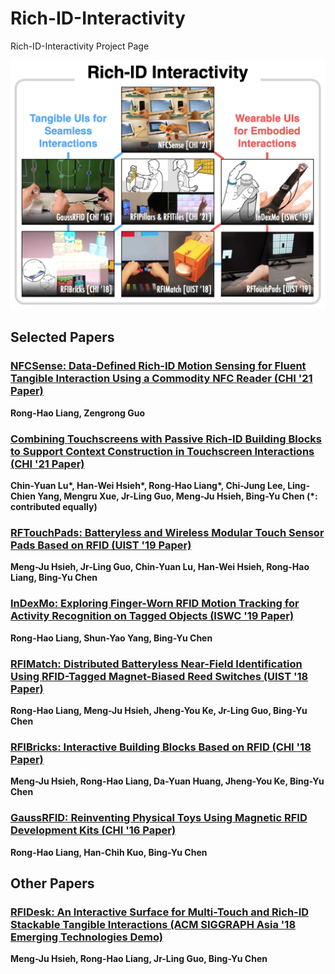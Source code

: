 # Rich-ID-Interactivity
Rich-ID-Interactivity Project Page

![Overview](/figures/overview.png)

## Selected Papers

### [NFCSense: Data-Defined Rich-ID Motion Sensing for Fluent Tangible Interaction Using a Commodity NFC Reader (CHI '21 Paper)](https://ronghaoliang.page/NFCSense/)
__Rong-Hao Liang, Zengrong Guo__

### [Combining Touchscreens with Passive Rich-ID Building Blocks to Support Context Construction in Touchscreen Interactions (CHI '21 Paper)](https://ronghaoliang.page/projects/RFIPillarsTiles/)
__Chin-Yuan Lu*, Han-Wei Hsieh*, Rong-Hao Liang*, Chi-Jung Lee, Ling-Chien Yang, Mengru Xue, Jr-Ling Guo, Meng-Ju Hsieh, Bing-Yu Chen (*: contributed equally)__
<!-- [![Video](https://img.youtube.com/vi/5IQ4UVGz1zk/0.jpg)](https://www.youtube.com/watch?v=5IQ4UVGz1zk) -->

### [RFTouchPads: Batteryless and Wireless Modular Touch Sensor Pads Based on RFID (UIST '19 Paper)](https://ronghaoliang.page/projects/RFIMatch/)
__Meng-Ju Hsieh, Jr-Ling Guo, Chin-Yuan Lu, Han-Wei Hsieh, Rong-Hao Liang, Bing-Yu Chen__
<!-- ___ACM UIST 2019: ACM User Interface Software and Technology Symposium___ -->


### [InDexMo: Exploring Finger-Worn RFID Motion Tracking for Activity Recognition on Tagged Objects (ISWC '19 Paper)](https://ronghaoliang.page/projects/InDexMo/)
__Rong-Hao Liang, Shun-Yao Yang, Bing-Yu Chen__
<!-- 
___ACM ISWC 2019: International Symposium on Wearable Computers___
[![Video](https://img.youtube.com/vi/V89977Kdv3c/0.jpg)](https://www.youtube.com/watch?v=V89977Kdv3c) -->

### [RFIMatch: Distributed Batteryless Near-Field Identification Using RFID-Tagged Magnet-Biased Reed Switches (UIST '18 Paper)](https://ronghaoliang.page/projects/RFIMatch/)
__Rong-Hao Liang, Meng-Ju Hsieh, Jheng-You Ke, Jr-Ling Guo, Bing-Yu Chen__
<!-- 
___ACM UIST 2018: ACM User Interface Software and Technology Symposium___ -->

### [RFIBricks: Interactive Building Blocks Based on RFID (CHI '18 Paper)](https://ronghaoliang.page/projects/RFIBricks/)
__Meng-Ju Hsieh, Rong-Hao Liang, Da-Yuan Huang, Jheng-You Ke, Bing-Yu Chen__
<!-- ___ACM CHI 2018: ACM SIGCHI Conference on Human Factors in Computing Systems___ -->

### [GaussRFID: Reinventing Physical Toys Using Magnetic RFID Development Kits (CHI '16 Paper)](https://ronghaoliang.page/projects/GaussRFID.html)
__Rong-Hao Liang, Han-Chih Kuo, Bing-Yu Chen__
<!-- ___ACM CHI 2016: ACM SIGCHI Conference on Human Factors in Computing Systems___ -->

## Other Papers

### [RFIDesk: An Interactive Surface for Multi-Touch and Rich-ID Stackable Tangible Interactions (ACM SIGGRAPH Asia '18 Emerging Technologies Demo)](https://dl.acm.org/doi/10.1145/3275476.3275491)
__Meng-Ju Hsieh, Rong-Hao Liang, Jr-Ling Guo, Bing-Yu Chen__
<!-- ___ACM SIGGRAPH Asia 2018 Emerging Technologies___ -->




